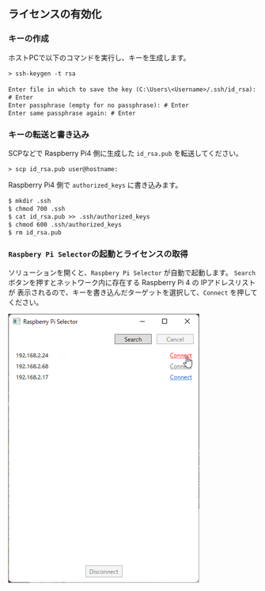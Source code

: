 ## ライセンスの有効化

### キーの作成

ホストPCで以下のコマンドを実行し、キーを生成します。

```
> ssh-keygen -t rsa

Enter file in which to save the key (C:\Users\<Username>/.ssh/id_rsa): # Enter
Enter passphrase (empty for no passphrase): # Enter
Enter same passphrase again: # Enter
```

### キーの転送と書き込み

SCPなどで Raspberry Pi4 側に生成した `id_rsa.pub` を転送してください。

```
> scp id_rsa.pub user@hostname:
```

Raspberry Pi4 側で `authorized_keys` に書き込みます。

```
$ mkdir .ssh
$ chmod 700 .ssh
$ cat id_rsa.pub >> .ssh/authorized_keys
$ chmod 600 .ssh/authorized_keys
$ rm id_rsa.pub
```
### `Raspbery Pi Selector`の起動とライセンスの取得

ソリューションを開くと、`Raspbery Pi Selector` が自動で起動します。
`Search` ボタンを押すとネットワーク内に存在する Raspberry Pi 4 の IPアドレスリストが
表示されるので、キーを書き込んだターゲットを選択して、`Connect` を押してください。

   ![select-rpi4](img/rpi4-selector.png)
